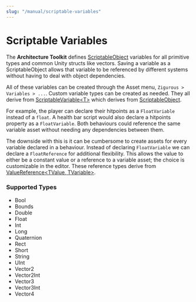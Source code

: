 ```yaml
---
slug: "/manual/scriptable-variables"
---
```


# Scriptable Variables

The **Architecture Toolkit** defines [ScriptableObject](https://docs.unity3d.com/ScriptReference/ScriptableObject.html) variables for all primitive types and common Unity structs like vectors. Saving a variable as a ScriptableObject allows that variable to be referenced by different systems without having to deal with object dependencies.

All of these variables can be created through the Asset menu, `Zigurous > Variables > ...`. Custom variable types can be created as needed. They all derive from [ScriptableVariable\<T\>](/api/Zigurous.Architecture/ScriptableVariable-1) which derives from [ScriptableObject](https://docs.unity3d.com/ScriptReference/ScriptableObject.html).

For example, the player can declare their hitpoints as a `FloatVariable` instead of a `float`. A health bar script would also declare a hitpoints property as a `FloatVariable`. Both behaviours could reference the same variable asset without needing any dependencies between them.

The downside with this is it can be cumbersome to create assets for every variable declared in a behaviour. Instead of declaring `FloatVariable` we can declare a `FloatReference` for additional flexibility. This allows the value to either be a constant value or a reference to a variable asset; the choice is customizable in the editor. These reference types derive from [ValueReference\<TValue, TVariable\>](/api/Zigurous.Architecture/ValueReference-2).

### Supported Types

- Bool
- Bounds
- Double
- Float
- Int
- Long
- Quaternion
- Rect
- Short
- String
- UInt
- Vector2
- Vector2Int
- Vector3
- Vector3Int
- Vector4

